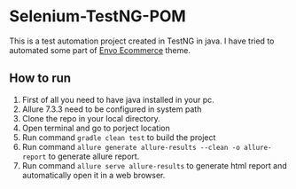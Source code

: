 # Selenium-TestNG-POM

This is a test automation project created in TestNG in java. I have tried to automated some part of <a href="https://envothemes.com/envo-ecommerce/">Envo Ecommerce</a> theme.

## How to run
1. First of all you need to have java installed in your pc.
2. Allure 7.3.3 need to be configured in system path
3. Clone the repo in your local directory.
4. Open terminal and go to porject location
5. Run command `gradle clean test` to build the project
6. Run command `allure generate allure-results --clean -o allure-report` to generate allure report.
7. Run command `allure serve allure-results` to generate html report and automatically open it in a web browser.

